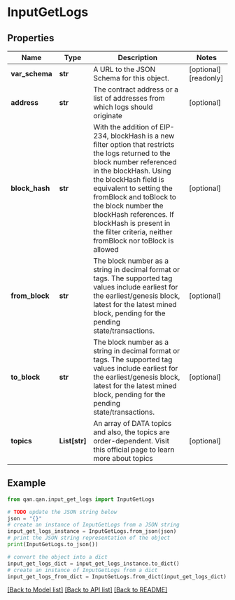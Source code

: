 # InputGetLogs


## Properties

Name | Type | Description | Notes
------------ | ------------- | ------------- | -------------
**var_schema** | **str** | A URL to the JSON Schema for this object. | [optional] [readonly] 
**address** | **str** | The contract address or a list of addresses from which logs should originate | [optional] 
**block_hash** | **str** | With the addition of EIP-234, blockHash is a new filter option that restricts the logs returned to the block number referenced in the blockHash. Using the blockHash field is equivalent to setting the fromBlock and toBlock to the block number the blockHash references. If blockHash is present in the filter criteria, neither fromBlock nor toBlock is allowed | [optional] 
**from_block** | **str** | The block number as a string in decimal format or tags. The supported tag values include earliest for the earliest/genesis block, latest for the latest mined block, pending for the pending state/transactions. | [optional] 
**to_block** | **str** | The block number as a string in decimal format or tags. The supported tag values include earliest for the earliest/genesis block, latest for the latest mined block, pending for the pending state/transactions. | [optional] 
**topics** | **List[str]** | An array of DATA topics and also, the topics are order-dependent. Visit this official page to learn more about topics | [optional] 

## Example

```python
from qan.qan.input_get_logs import InputGetLogs

# TODO update the JSON string below
json = "{}"
# create an instance of InputGetLogs from a JSON string
input_get_logs_instance = InputGetLogs.from_json(json)
# print the JSON string representation of the object
print(InputGetLogs.to_json())

# convert the object into a dict
input_get_logs_dict = input_get_logs_instance.to_dict()
# create an instance of InputGetLogs from a dict
input_get_logs_from_dict = InputGetLogs.from_dict(input_get_logs_dict)
```
[[Back to Model list]](../README.md#documentation-for-models) [[Back to API list]](../README.md#documentation-for-api-endpoints) [[Back to README]](../README.md)


